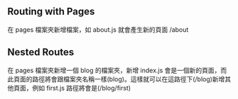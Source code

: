 ## Routing with Pages

在 pages 檔案夾新增檔案，如 about.js 就會產生新的頁面 /about

## Nested Routes

在 pages 檔案夾新增一個 blog 的檔案夾，新增 index.js 會是一個新的頁面，而此頁面的路徑將會跟檔案夾名稱一樣(blog)。這樣就可以在這路徑下(/blog)新增其他頁面，例如 first.js 路徑將會是(/blog/first)
